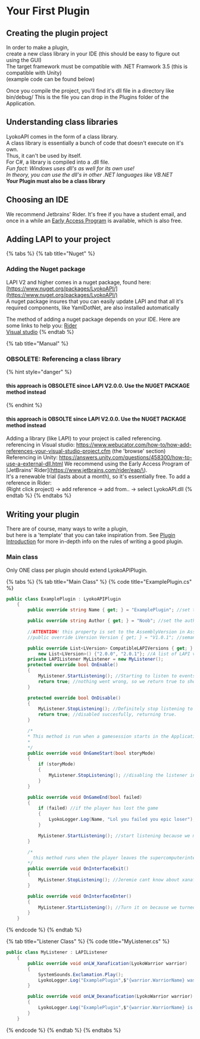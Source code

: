 # Your First Plugin

## Creating the plugin project

In order to make a plugin,   
 create a new class library in your IDE \(this should be easy to figure out using the GUI\)  
 The target framework must be compatible with .NET Framwork 3.5 \(this is compatible with Unity\)  
 \(example code can be found below\)  


Once you compile the project, you'll find it's dll file in a directory like bin/debug/ This is the file you can drop in the Plugins folder of the Application.

## Understanding class libraries

LyokoAPI comes in the form of a class library.   
 A class library is essentially a bunch of code that doesn't execute on it's own.  
 Thus, it can't be used by itself.   
 For C\#, a library is compiled into a .dll file.  
 _Fun fact: Windows uses dll's as well for its own use!_  
 _In theory, you can use the dll's in other .NET languages like VB.NET_  
 **Your Plugin must also be a class library**

## Choosing an IDE

We recommend Jetbrains' Rider. It's free if you have a student email, and once in a while an [Early Access Program](https://www.jetbrains.com/rider/eap/) is available, which is also free.

## Adding LAPI to your project

{% tabs %}
{% tab title="Nuget" %}
### Adding the Nuget package

LAPI V2 and higher comes in a nuget package, found here: [https://www.nuget.org/packages/LyokoAPI/](https://www.nuget.org/packages/LyokoAPI/)   
 A nuget package insures that you can easily update LAPI and that all it's required components, like YamlDotNet, are also installed automatically

The method of adding a nuget package depends on your IDE. Here are some links to help you: [Rider](https://www.jetbrains.com/help/rider/Using_NuGet.html#finding)  
[Visual studio](https://dzone.com/articles/install-nuget-packages-in-visual-studio)
{% endtab %}

{% tab title="Manual" %}
### OBSOLETE: Referencing a class library

{% hint style="danger" %}
#### this approach is OBSOLETE since LAPI V2.0.0. Use the NUGET PACKAGE method instead
{% endhint %}

#### this approach is OBSOLTE since LAPI V2.0.0. Use the NUGET PACKAGE method instead

 Adding a library \(like LAPI\) to your project is called referencing.  
 referencing in Visual studio: https://www.webucator.com/how-to/how-add-references-your-visual-studio-project.cfm \(the 'browse' section\)  
 Referencing in Unity: https://answers.unity.com/questions/458300/how-to-use-a-external-dll.html We recommend using the Early Access Program of \[JetBrains' Rider\]\(https://www.jetbrains.com/rider/eap/\).  
 It's a renewable trial \(lasts about a month\), so it's essentially free. To add a reference in Rider:  
 \(Right click project\) -&gt; add reference -&gt; add from.. -&gt; select LyokoAPI.dll
{% endtab %}
{% endtabs %}

## Writing your plugin

There are of course, many ways to write a plugin,  
 but here is a 'template' that you can take inspiration from. See [Plugin Introduction](https://github.com/LyokoAPI/LyokoAPIDoc/tree/fdb5e716f468c7556934771f257aae38e4ec78bc/docs/LyokoPlugin/introduction/README.md) for more in-depth info on the rules of writing a good plugin.

### Main class

Only ONE class per plugin should extend LyokoAPIPlugin.

{% tabs %}
{% tab title="Main Class" %}
{% code title="ExamplePlugin.cs" %}
```csharp
public class ExamplePlugin : LyokoAPIPlugin
    {
        public override string Name { get; } = "ExamplePlugin"; //set the name of the plugin

        public override string Author { get; } = "Noob"; //set the author of the plugin
        
        //ATTENTION! this property is set to the AssemblyVersion in AssemblyInfo.cs by default. Please set the version there.
        //public override LVersion Version { get; } = "V1.0.1"; //semantic versioning is preferred. the format is X.X.Y.Y where X and Y are whole numbers and X is mandatory.

        public override List<LVersion> CompatibleLAPIVersions { get; } =
            new List<LVersion>() {"2.0.0", "2.0.1"}; //A list of LAPI versions this plugin should be compatible with.
        private LAPIListener MyListener = new MyListener();
        protected override bool OnEnable()
        {
            MyListener.StartListening(); //Starting to listen to events in the OnEnable() is recommended
            return true; //nothing went wrong, so we return true to show the plugin has been enabled properly
        }

        protected override bool OnDisable()
        {
            MyListener.StopListening(); //Definitely stop listening to events OnDisable(), since code will still be run if you dont.
            return true; //disabled succesfully, returning true.
        }

        /*
        * This method is run when a gamesession starts in the Application (if it has game sessions.)
        *
        */
        public override void OnGameStart(bool storyMode)
        {
            if (storyMode)
            {
                MyListener.StopListening(); //disabling the listener in order to prevent 'cheating' (wether or not you should do this depends on your plugin.
            }
        }

        public override void OnGameEnd(bool failed)
        {
            if (failed) //if the player has lost the game
            {
                LyokoLogger.Log(Name, "Lol you failed you epic loser"); //this will appear in the log as "[ExamplePlugin] Lol you failed you epic loser"
            }

            MyListener.StartListening(); //start listening because we might have stopped in OnGameEnd
        }

        /*
          this method runs when the player leaves the supercomputerinterface/laptop/whatever
        */
        public override void OnInterfaceExit()
        {
            MyListener.StopListening(); //Jeremie cant know about xanafication if he's not at his computer, so it would be cheating to listen to these events
        }

        public override void OnInterfaceEnter()
        {
            MyListener.StartListening(); //Turn it on because we turned it off in OnInterfacExit()
        }
    }
```
{% endcode %}
{% endtab %}

{% tab title="Listener Class" %}
{% code title="MyListener.cs" %}
```csharp
public class MyListener : LAPIListener
    {
        public override void onLW_Xanafication(LyokoWarrior warrior)
        {
            SystemSounds.Exclamation.Play();
            LyokoLogger.Log("ExamplePlugin",$"{warrior.WarriorName} was xanafied!");
        }

        public override void onLW_Dexanafication(LyokoWarrior warrior)
        {
            LyokoLogger.Log("ExamplePlugin",$"{warrior.WarriorName} is no longer xanafied.");
        }
    }
```
{% endcode %}
{% endtab %}
{% endtabs %}



